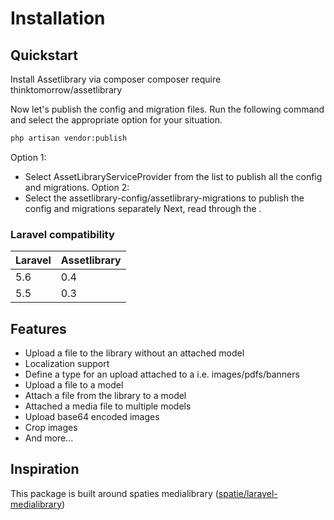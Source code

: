 # Installation

## Quickstart
Install Assetlibrary via composer
composer require thinktomorrow/assetlibrary

Now let's publish the config and migration files.
Run the following command and select the appropriate option for your situation.

```bash
php artisan vendor:publish
```
Option 1:
- Select AssetLibraryServiceProvider from the list to publish all the config and migrations.
Option 2:
- Select the assetlibrary-config/assetlibrary-migrations to publish the config and migrations separately
Next, read through the .

### Laravel compatibility

| Laravel  | Assetlibrary  |
|---|---|
| 5.6  | 0.4  |
| 5.5  | 0.3  |

## Features
- Upload a file to the library without an attached model
- Localization support
- Define a type for an upload attached to a i.e. images/pdfs/banners 
- Upload a file to a model
- Attach a file from the library to a model
- Attached a media file to multiple models
- Upload base64 encoded images
- Crop images
- And more...

## Inspiration
This package is built around spaties medialibrary 
(<a target="_blank" href="https://github.com/spatie/laravel-medialibrary">spatie/laravel-medialibrary</a>)